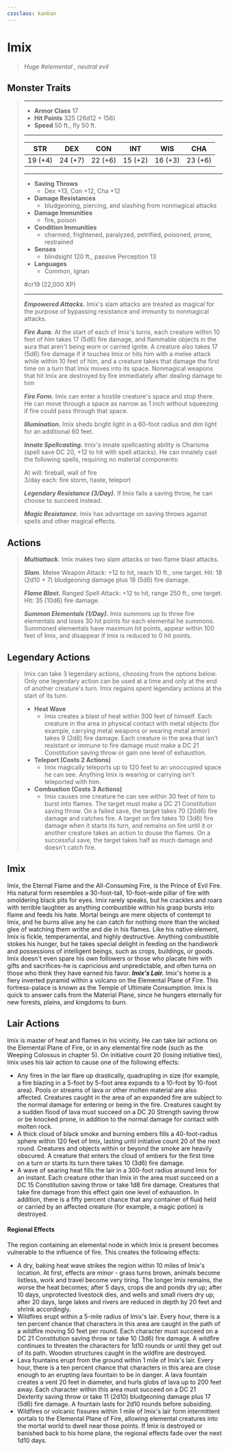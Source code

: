```yaml
---
cssclass: kanban
---
```


# Imix
>*Huge #elemental , neutral evil*
## Monster Traits
>___
>- **Armor Class** 17
>- **Hit Points** 325 (26d12 + 156)
>- **Speed** 50 ft., fly 50 ft.
>___
>|STR|DEX|CON|INT|WIS|CHA|
>|:---:|:---:|:---:|:---:|:---:|:---:|
>|19 (+4)|24 (+7)|22 (+6)|15 (+2)|16 (+3)|23 (+6)|
>___
>- **Saving Throws**
>	 - Dex +13, Con +12, Cha +12
>- **Damage Resistances**
>	 - bludgeoning, piercing, and slashing from nonmagical attacks
>- **Damage Immunities**
>	 - fire, poison
>- **Condition Immunities**
>	 - charmed, frightened, paralyzed, petrified, poisoned, prone, restrained
>- **Senses**
>	 - blindsight 120 ft., passive Perception 13
>- **Languages**
>	 - Common, Ignan
>
> #cr19 (22,000 XP)
>___
>***Empowered Attacks.*** Imix's slam attacks are treated as magical for the purpose of bypassing resistance and immunity to nonmagical attacks.  
>
>***Fire Aura.*** At the start of each of Imix's turns, each creature within 10 feet of him takes 17 (5d6) fire damage, and flammable objects in the aura that aren't being worn or carried ignite. A creature also takes 17 (5d6) fire damage if it touches Imix or hits him with a melee attack while within 10 feet of him, and a creature takes that damage the first time on a turn that Imix moves into its space. Nonmagical weapons that hit Imix are destroyed by fire immediately after dealing damage to him  
>
>***Fire Form.*** Imix can enter a hostile creature's space and stop there. He can move through a space as narrow as 1 inch without squeezing if fire could pass through that space.  
>
>***Illumination.*** Imix sheds bright light in a 60-foot radius and dim light for an additional 60 feet.  
>
>***Innate Spellcasting.*** Imix's innate spellcasting ability is Charisma (spell save DC 20, +12 to hit with spell attacks). He can innately cast the following spells, requiring no material components:  
>
>At will: fireball, wall of fire  
>3/day each: fire storm, haste, teleport  
>
>
>***Legendary Resistance (3/Day).*** If Imix fails a saving throw, he can choose to succeed instead.  
>
>***Magic Resistance.*** Imix has advantage on saving throws against spells and other magical effects.  
>
## Actions
>***Multiattack.*** Imix makes two slam attacks or two flame blast attacks.  
>
>***Slam.*** Melee Weapon Attack: +12 to hit, reach 10 ft., one target. Hit: 18 (2d10 + 7) bludgeoning damage plus 18 (5d6) fire damage.  
>
>***Flame Blast.*** Ranged Spell Attack: +12 to hit, range 250 ft., one target. Hit: 35 (10d6) fire damage.  
>
>***Summon Elementals (1/Day).*** Imix summons up to three fire elementals and loses 30 hit points for each elemental he summons. Summoned elementals have maximum hit points, appear within 100 feet of Imix, and disappear if Imix is reduced to 0 hit points.  
>
## Legendary Actions
>Imix can take 3 legendary actions, choosing from the options below. Only one legendary action can be used at a time and only at the end of another creature's turn. Imix regains spent legendary actions at the start of its turn.
>
>- **Heat Wave**
>	- Imix creates a blast of heat within 300 feet of himself. Each creature in the area in physical contact with metal objects (for example, carrying metal weapons or wearing metal armor) takes 9 (2d8) fire damage. Each creature in the area that isn't resistant or immune to fire damage must make a DC 21 Constitution saving throw or gain one level of exhaustion.
>- **Teleport (Costs 2 Actions)**
>	- Imix magically teleports up to 120 feet to an unoccupied space he can see. Anything Imix is wearing or carrying isn't teleported with him.
>- **Combustion (Costs 3 Actions)**
>	- Imix causes one creature he can see within 30 feet of him to burst into flames. The target must make a DC 21 Constitution saving throw. On a failed save, the target takes 70 (20d6) fire damage and catches fire. A target on fire takes 10 (3d6) fire damage when it starts its turn, and remains on fire until it or another creature takes an action to douse the flames. On a successful save, the target takes half as much damage and doesn't catch fire.
## Imix
Imix, the Eternal Flame and the All-Consuming Fire, is the Prince of Evil Fire. His natural form resembles a 30-foot-tall, 10-foot-wide pillar of fire with smoldering black pits for eyes. Imix rarely speaks, but he crackles and roars with terrible laughter as anything combustible within his grasp bursts into flame and feeds his hate. Mortal beings are mere objects of contempt to Imix, and he burns alive any he can catch for nothing more than the wicked glee of watching them writhe and die in his flames.
Like his native element, Imix is fickle, temperamental, and highly destructive. Anything combustible stokes his hunger, but he takes special delight in feeding on the handiwork and possessions of intelligent beings, such as crops, buildings, or goods. Imix doesn't even spare his own followers or those who placate him with gifts and sacrifices-he is capricious and unpredictable, and often turns on those who think they have earned his favor.
***Imix's Lair.*** Imix's home is a fiery inverted pyramid within a volcano on the Elemental Plane of Fire. This fortress-palace is known as the Temple of Ultimate Consumption. Imix is quick to answer calls from the Material Plane, since he hungers eternally for new forests, plains, and kingdoms to burn.
## Lair Actions
Imix is master of heat and flames in his vicinity. He can take lair actions on the Elemental Plane of Fire, or in any elemental fire node (such as the Weeping Colossus in chapter 5). On initiative count 20 (losing initiative ties), Imix uses his lair action to cause one of the following effects:
- Any fires in the lair flare up drastically, quadrupling in size (for example, a fire blazing in a 5-foot by 5-foot area expands to a 10-foot by 10-foot area). Pools or streams of lava or other molten material are also affected. Creatures caught in the area of an expanded fire are subject to the normal damage for entering or being in the fire. Creatures caught by a sudden flood of lava must succeed on a DC 20 Strength saving throw or be knocked prone, in addition to the normal damage for contact with molten rock.
- A thick cloud of black smoke and burning embers fills a 40-foot-radius sphere within 120 feet of Imix, lasting until initiative count 20 of the next round. Creatures and objects within or beyond the smoke are heavily obscured. A creature that enters the cloud of embers for the first time on a turn or starts its turn there takes 10 (3d6) fire damage.
- A wave of searing heat fills the lair in a 300-foot radius around Imix for an instant. Each creature other than Imix in the area must succeed on a DC 15 Constitution saving throw or take 1d8 fire damage. Creatures that take fire damage from this effect gain one level of exhaustion. In addition, there is a fifty percent chance that any container of fluid held or carried by an affected creature (for example, a magic potion) is destroyed.
#### Regional Effects
The region containing an elemental node in which Imix is present becomes vulnerable to the influence of fire. This creates the following effects:
- A dry, baking heat wave strikes the region within 10 miles of Imix's location. At first, effects are minor - grass turns brown, animals become listless, work and travel become very tiring. The longer Imix remains, the worse the heat becomes; after 5 days, crops die and ponds dry up; after 10 days, unprotected livestock dies, and wells and small rivers dry up; after 20 days, large lakes and rivers are reduced in depth by 20 feet and shrink accordingly.
- Wildfires erupt within a 5-mile radius of Imix's lair. Every hour, there is a ten percent chance that characters in this area are caught in the path of a wildfire moving 50 feet per round. Each character must succeed on a DC 21 Constitution saving throw or take 10 (3d6) fire damage. A wildfire continues to threaten the characters for 1d10 rounds or until they get out of its path. Wooden structures caught in the wildfire are destroyed.
- Lava fountains erupt from the ground within 1 mile of Imix's lair. Every hour, there is a ten percent chance that characters in this area are close enough to an erupting lava fountain to be in danger. A lava fountain creates a vent 20 feet in diameter, and hurls globs of lava up to 200 feet away. Each character within this area must succeed on a DC 21 Dexterity saving throw or take 11 (2d10) bludgeoning damage plus 17 (5d6) fire damage. A fountain lasts for 2d10 rounds before subsiding.
- Wildfires or volcanic fissures within 1 mile of Imix's lair form intermittent portals to the Elemental Plane of Fire, allowing elemental creatures into the mortal world to dwell near those points.
If Imix is destroyed or banished back to his home plane, the regional effects fade over the next 1d10 days.